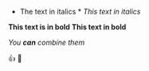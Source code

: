 * The text in italics *
_This text in italics_

**This text is in bold**
__This text in bold__

_You **can** combine them_

👍 🚀
